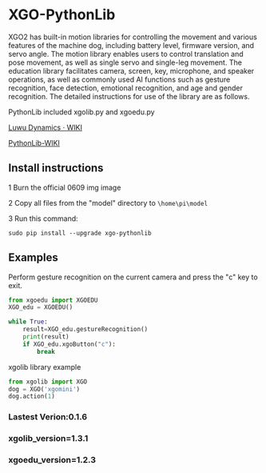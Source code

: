# XGO-PythonLib

XGO2 has built-in motion libraries for controlling the movement and various features of the machine dog, including battery level, firmware version, and servo angle. The motion library enables users to control translation and pose movement, as well as single servo and single-leg movement. The education library facilitates camera, screen, key, microphone, and speaker operations, as well as commonly used AI functions such as gesture recognition, face detection, emotional recognition, and age and gender recognition.  The detailed instructions for use of the library are as follows.

PythonLib included xgolib.py and xgoedu.py

[Luwu Dynamics · WIKI](https://www.yuque.com/luwudynamics)

[PythonLib-WIKI](https://www.yuque.com/luwudynamics/cn/mxkaodwpo2h5zmvw)



## Install instructions 

1 Burn the official 0609 img image 

2 Copy all files from the "model" directory to `\home\pi\model`

3 Run this command:

```
sudo pip install --upgrade xgo-pythonlib
```

## Examples

Perform gesture recognition on the current camera and press the "c" key to exit.

```python
from xgoedu import XGOEDU 
XGO_edu = XGOEDU()

while True:
    result=XGO_edu.gestureRecognition()  
    print(result)
    if XGO_edu.xgoButton("c"):  
        break
```
xgolib library example
```python
from xgolib import XGO
dog = XGO('xgomini')
dog.action(1)
```
### Lastest Verion:0.1.6

### xgolib_version=1.3.1

### xgoedu_version=1.2.3



